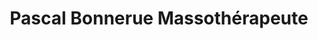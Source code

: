 ---
title: "Pascal Bonnerue Massothérapeute"
url: /paris/pascal-bonnerue-massotherapeute/
shop: Massage
---